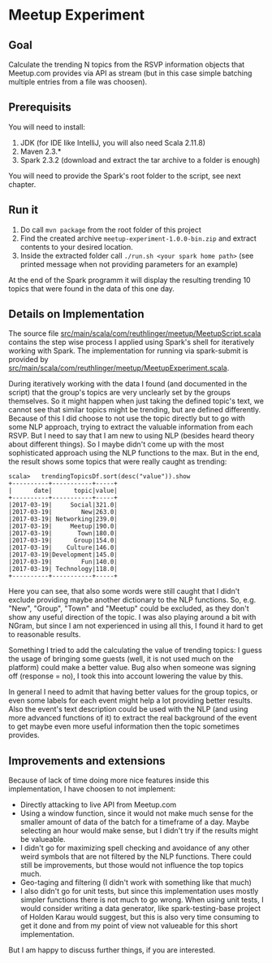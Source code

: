 # Meetup Experiment

## Goal

Calculate the trending N topics from the RSVP information objects that Meetup.com provides via API as stream (but in this case simple batching multiple entries from a file was choosen).

## Prerequisits

You will need to install:
1. JDK (for IDE like IntelliJ, you will also need Scala 2.11.8)
2. Maven 2.3.*
3. Spark 2.3.2 (download and extract the tar archive to a folder is enough)

You will need to provide the Spark's root folder to the script, see next chapter.

## Run it

1. Do call ``` mvn package ``` from the root folder of this project
2. Find the created archive ``` meetup-experiment-1.0.0-bin.zip ``` and extract contents to your desired location.
3. Inside the extracted folder call ``` ./run.sh <your spark home path> ``` (see printed message when not providing parameters for an example)

At the end of the Spark programm it will display the resulting trending 10 topics that were found in the data of this one day.

## Details on Implementation

The source file [src/main/scala/com/reuthlinger/meetup/MeetupScript.scala](src/main/scala/com/reuthlinger/meetup/MeetupScript.scala) contains the step wise process I applied using Spark's shell for iteratively working with Spark.
The implementation for running via spark-submit is provided by [src/main/scala/com/reuthlinger/meetup/MeetupExperiment.scala](src/main/scala/com/reuthlinger/meetup/MeetupExperiment.scala).

During iteratively working with the data I found (and documented in the script) that the group's topics are very unclearly set by the groups themselves. So it might happen when just taking the defined topic's text, we cannot see that similar topics might be trending, but are defined differently.
Because of this I did choose to not use the topic directly but to go with some NLP approach, trying to extract the valuable information from each RSVP. But I need to say that I am new to using NLP (besides heard theory about different things). So I maybe didn't come up with the most sophisticated approach using the NLP functions to the max.
But in the end, the result shows some topics that were really caught as trending:

```
scala>   trendingTopicsDf.sort(desc("value")).show
+----------+-----------+-----+
|      date|      topic|value|
+----------+-----------+-----+
|2017-03-19|     Social|321.0|
|2017-03-19|        New|263.0|
|2017-03-19| Networking|239.0|
|2017-03-19|     Meetup|190.0|
|2017-03-19|       Town|180.0|
|2017-03-19|      Group|154.0|
|2017-03-19|    Culture|146.0|
|2017-03-19|Development|145.0|
|2017-03-19|        Fun|140.0|
|2017-03-19| Technology|118.0|
+----------+-----------+-----+
```

Here you can see, that also some words were still caught that I didn't exclude providing maybe another dictionary to the NLP functions.
So, e.g. "New", "Group", "Town" and "Meetup" could be excluded, as they don't show any useful direction of the topic.
I was also playing around a bit with NGram, but since I am not experienced in using all this, I found it hard to get to reasonable results.


Something I tried to add the calculating the value of trending topics: I guess the usage of bringing some guests (well, it is not used much on the platform) could make a better value.
Bug also when someone was signing off (response = no), I  took this into account lowering the value by this.


In general I need to admit that having better values for the group topics, or even some labels for each event might help a lot providing better results.
Also the event's text description could be used with the NLP (and using more advanced functions of it) to extract the real background of the event to get maybe even more useful information then the topic sometimes provides.


## Improvements and extensions

Because of lack of time doing more nice features inside this implementation, I have choosen to not implement:
- Directly attacking to live API from Meetup.com
- Using a window function, since it would not make much sense for the smaller amount of data of the batch for a timeframe of a day. Maybe selecting an hour would make sense, but I didn't try if the results might be valueable.
- I didn't go for maximizing spell checking and avoidance of any other weird symbols that are not filtered by the NLP functions. There could still be improvements, but those would not influence the top topics much.
- Geo-taging and filtering (I didn't work with something like that much)
- I also didn't go for unit tests, but since this implementation uses mostly simpler functions there is not much to go wrong. When using unit tests, I would consider writing a data generator, like spark-testing-base project of Holden Karau would suggest, but this is also very time consuming to get it done and from my point of view not valueable for this short implementation.

But I am happy to discuss further things, if you are interested.